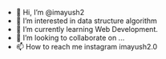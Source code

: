 - 👋 Hi, I’m @imayush2
- 👀 I’m interested in data structure algorithm
- 🌱 I’m currently learning Web Development.
- 💞️ I’m looking to collaborate on ...
- 📫 How to reach me instagram imayush2.0

<!---
imayush2/imayush2 is a ✨ special ✨ repository because its `README.md` (this file) appears on your GitHub profile.
You can click the Preview link to take a look at your changes.
--->
